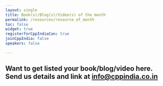```yaml
---
layout: single
title: Book(s)/Blog(s)/Video(s) of the month
permalink: /resources/resource_of_month
toc: false
widget: true
registerforCppIndiaCon: true
joinCppIndia: false
speakers: false

---
```


## Want to get listed your book/blog/video here. Send us details and link at info@cppindia.co.in
